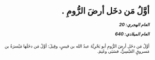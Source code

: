 <h1 dir="rtl">أوَّلُ مَن دخَل أرضَ الرُّومِ .</h1>

<h5 dir="rtl">العام الهجري:  20

العام الميلادي: 640

</h5>

<p dir="rtl">أوَّلُ مَن دخَل أرضَ الرُّومِ أبو بَحْرِيَّةَ عبدُ الله بن قيسٍ، وقِيلَ: أوَّلُ مَن دخَلَها مَيْسرَةُ بن مَسروقٍ العَبْسِيُّ، فسَبَى وغَنِمَ.</p></br>
